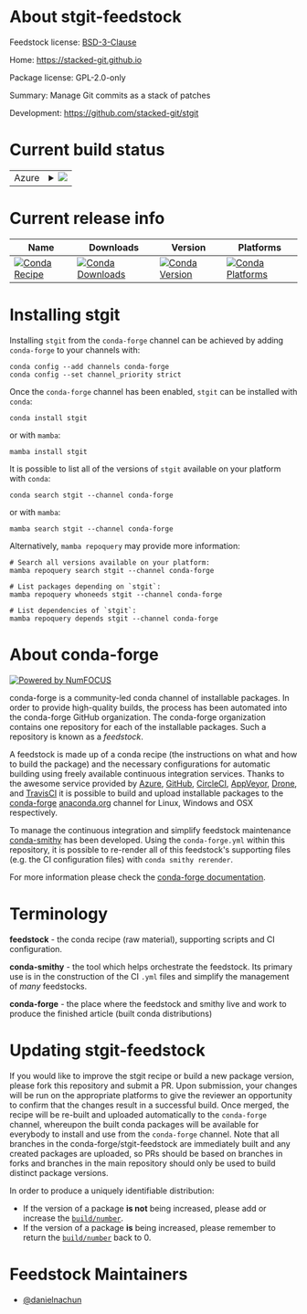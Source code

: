 About stgit-feedstock
=====================

Feedstock license: [BSD-3-Clause](https://github.com/conda-forge/stgit-feedstock/blob/main/LICENSE.txt)

Home: https://stacked-git.github.io

Package license: GPL-2.0-only

Summary: Manage Git commits as a stack of patches

Development: https://github.com/stacked-git/stgit

Current build status
====================


<table>
    
  <tr>
    <td>Azure</td>
    <td>
      <details>
        <summary>
          <a href="https://dev.azure.com/conda-forge/feedstock-builds/_build/latest?definitionId=23437&branchName=main">
            <img src="https://dev.azure.com/conda-forge/feedstock-builds/_apis/build/status/stgit-feedstock?branchName=main">
          </a>
        </summary>
        <table>
          <thead><tr><th>Variant</th><th>Status</th></tr></thead>
          <tbody><tr>
              <td>linux_64</td>
              <td>
                <a href="https://dev.azure.com/conda-forge/feedstock-builds/_build/latest?definitionId=23437&branchName=main">
                  <img src="https://dev.azure.com/conda-forge/feedstock-builds/_apis/build/status/stgit-feedstock?branchName=main&jobName=linux&configuration=linux%20linux_64_" alt="variant">
                </a>
              </td>
            </tr><tr>
              <td>osx_64</td>
              <td>
                <a href="https://dev.azure.com/conda-forge/feedstock-builds/_build/latest?definitionId=23437&branchName=main">
                  <img src="https://dev.azure.com/conda-forge/feedstock-builds/_apis/build/status/stgit-feedstock?branchName=main&jobName=osx&configuration=osx%20osx_64_" alt="variant">
                </a>
              </td>
            </tr><tr>
              <td>win_64</td>
              <td>
                <a href="https://dev.azure.com/conda-forge/feedstock-builds/_build/latest?definitionId=23437&branchName=main">
                  <img src="https://dev.azure.com/conda-forge/feedstock-builds/_apis/build/status/stgit-feedstock?branchName=main&jobName=win&configuration=win%20win_64_" alt="variant">
                </a>
              </td>
            </tr>
          </tbody>
        </table>
      </details>
    </td>
  </tr>
</table>

Current release info
====================

| Name | Downloads | Version | Platforms |
| --- | --- | --- | --- |
| [![Conda Recipe](https://img.shields.io/badge/recipe-stgit-green.svg)](https://anaconda.org/conda-forge/stgit) | [![Conda Downloads](https://img.shields.io/conda/dn/conda-forge/stgit.svg)](https://anaconda.org/conda-forge/stgit) | [![Conda Version](https://img.shields.io/conda/vn/conda-forge/stgit.svg)](https://anaconda.org/conda-forge/stgit) | [![Conda Platforms](https://img.shields.io/conda/pn/conda-forge/stgit.svg)](https://anaconda.org/conda-forge/stgit) |

Installing stgit
================

Installing `stgit` from the `conda-forge` channel can be achieved by adding `conda-forge` to your channels with:

```
conda config --add channels conda-forge
conda config --set channel_priority strict
```

Once the `conda-forge` channel has been enabled, `stgit` can be installed with `conda`:

```
conda install stgit
```

or with `mamba`:

```
mamba install stgit
```

It is possible to list all of the versions of `stgit` available on your platform with `conda`:

```
conda search stgit --channel conda-forge
```

or with `mamba`:

```
mamba search stgit --channel conda-forge
```

Alternatively, `mamba repoquery` may provide more information:

```
# Search all versions available on your platform:
mamba repoquery search stgit --channel conda-forge

# List packages depending on `stgit`:
mamba repoquery whoneeds stgit --channel conda-forge

# List dependencies of `stgit`:
mamba repoquery depends stgit --channel conda-forge
```


About conda-forge
=================

[![Powered by
NumFOCUS](https://img.shields.io/badge/powered%20by-NumFOCUS-orange.svg?style=flat&colorA=E1523D&colorB=007D8A)](https://numfocus.org)

conda-forge is a community-led conda channel of installable packages.
In order to provide high-quality builds, the process has been automated into the
conda-forge GitHub organization. The conda-forge organization contains one repository
for each of the installable packages. Such a repository is known as a *feedstock*.

A feedstock is made up of a conda recipe (the instructions on what and how to build
the package) and the necessary configurations for automatic building using freely
available continuous integration services. Thanks to the awesome service provided by
[Azure](https://azure.microsoft.com/en-us/services/devops/), [GitHub](https://github.com/),
[CircleCI](https://circleci.com/), [AppVeyor](https://www.appveyor.com/),
[Drone](https://cloud.drone.io/welcome), and [TravisCI](https://travis-ci.com/)
it is possible to build and upload installable packages to the
[conda-forge](https://anaconda.org/conda-forge) [anaconda.org](https://anaconda.org/)
channel for Linux, Windows and OSX respectively.

To manage the continuous integration and simplify feedstock maintenance
[conda-smithy](https://github.com/conda-forge/conda-smithy) has been developed.
Using the ``conda-forge.yml`` within this repository, it is possible to re-render all of
this feedstock's supporting files (e.g. the CI configuration files) with ``conda smithy rerender``.

For more information please check the [conda-forge documentation](https://conda-forge.org/docs/).

Terminology
===========

**feedstock** - the conda recipe (raw material), supporting scripts and CI configuration.

**conda-smithy** - the tool which helps orchestrate the feedstock.
                   Its primary use is in the construction of the CI ``.yml`` files
                   and simplify the management of *many* feedstocks.

**conda-forge** - the place where the feedstock and smithy live and work to
                  produce the finished article (built conda distributions)


Updating stgit-feedstock
========================

If you would like to improve the stgit recipe or build a new
package version, please fork this repository and submit a PR. Upon submission,
your changes will be run on the appropriate platforms to give the reviewer an
opportunity to confirm that the changes result in a successful build. Once
merged, the recipe will be re-built and uploaded automatically to the
`conda-forge` channel, whereupon the built conda packages will be available for
everybody to install and use from the `conda-forge` channel.
Note that all branches in the conda-forge/stgit-feedstock are
immediately built and any created packages are uploaded, so PRs should be based
on branches in forks and branches in the main repository should only be used to
build distinct package versions.

In order to produce a uniquely identifiable distribution:
 * If the version of a package **is not** being increased, please add or increase
   the [``build/number``](https://docs.conda.io/projects/conda-build/en/latest/resources/define-metadata.html#build-number-and-string).
 * If the version of a package **is** being increased, please remember to return
   the [``build/number``](https://docs.conda.io/projects/conda-build/en/latest/resources/define-metadata.html#build-number-and-string)
   back to 0.

Feedstock Maintainers
=====================

* [@danielnachun](https://github.com/danielnachun/)

